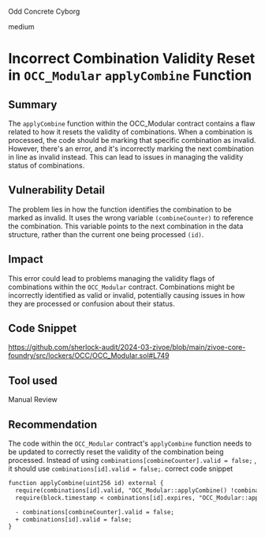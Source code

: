 Odd Concrete Cyborg

medium

# Incorrect Combination Validity Reset in `OCC_Modular` `applyCombine` Function

## Summary
The `applyCombine` function within the OCC_Modular contract contains a flaw related to how it resets the validity of combinations. When a combination is processed, the code should be marking that specific combination as invalid. However, there's an error, and it's incorrectly marking the next combination in line as invalid instead. This can lead to issues in managing the validity status of combinations.
## Vulnerability Detail
The problem lies in how the function identifies the combination to be marked as invalid. It uses the wrong variable `(combineCounter)` to reference the combination. This variable points to the next combination in the data structure, rather than the current one being processed `(id)`.
## Impact
This error could lead to problems managing the validity flags of combinations within the `OCC_Modular` contract. Combinations might be incorrectly identified as valid or invalid, potentially causing issues in how they are processed or confusion about their status.
## Code Snippet
https://github.com/sherlock-audit/2024-03-zivoe/blob/main/zivoe-core-foundry/src/lockers/OCC/OCC_Modular.sol#L749
## Tool used

Manual Review

## Recommendation
The code within the `OCC_Modular` contract's `applyCombine` function needs to be updated to correctly reset the validity of the combination being processed. Instead of using `combinations[combineCounter].valid = false;` , it should use `combinations[id].valid = false;`.
correct code snippet
```diff
function applyCombine(uint256 id) external {
  require(combinations[id].valid, "OCC_Modular::applyCombine() !combinations[id].valid");
  require(block.timestamp < combinations[id].expires, "OCC_Modular::applyCombine() block.timestamp >= combinations[id].expires");

  - combinations[combineCounter].valid = false;
  + combinations[id].valid = false;
}
```